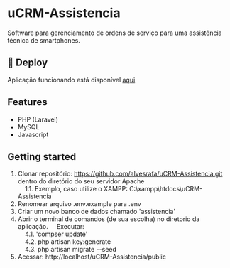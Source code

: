 # uCRM-Assistencia
Software para gerenciamento de ordens de serviço para uma assistência técnica de smartphones.


## 🚀 <strong>Deploy</strong> <a name = "deployment"></a>
Aplicação funcionando está disponível [aqui](https://github.com/rodrigosborges/FreeERP/tree/assistencia_tecnica)

## Features
- PHP (Laravel)
- MySQL
- Javascript

## Getting started
1. Clonar repositório: https://github.com/alvesrafa/uCRM-Assistencia.git dentro do diretório do seu servidor Apache <br>
&nbsp;&nbsp;&nbsp;&nbsp;1.1. Exemplo, caso utilize o XAMPP:  C:\xampp\htdocs\uCRM-Assistencia 
2. Renomear arquivo .env.example para .env 
3. Criar um novo banco de dados chamado 'assistencia' 
4. Abrir o terminal de comandos (de sua escolha) no diretorio da aplicação. 
&nbsp;&nbsp;&nbsp;&nbsp;Executar: <br>
&nbsp;&nbsp;&nbsp;&nbsp;4.1. 'compser update' <br>
&nbsp;&nbsp;&nbsp;&nbsp;4.2. php artisan key:generate <br>
&nbsp;&nbsp;&nbsp;&nbsp;4.3. php artisan migrate --seed <br>
5. Acessar: http://localhost/uCRM-Assistencia/public 
